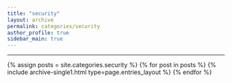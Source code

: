```yaml
---
title: "security"
layout: archive
permalink: categories/security
author_profile: true
sidebar_main: true
---
```




***

{% assign posts = site.categories.security %}
{% for post in posts %} {% include archive-single1.html type=page.entries_layout %} {% endfor %}